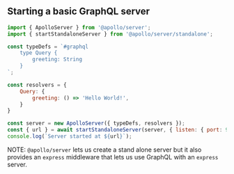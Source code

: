 ## Starting a basic GraphQL server

```javascript
import { ApolloServer } from '@apollo/server';
import { startStandaloneServer } from '@apollo/server/standalone';

const typeDefs = `#graphql
    type Query {
        greeting: String
    }
`;

const resolvers = {
    Query: {
        greeting: () => 'Hello World!',
    }
}

const server = new ApolloServer({ typeDefs, resolvers });
const { url } = await startStandaloneServer(server, { listen: { port: 9000 } });
console.log(`Server started at ${url}`);

```

NOTE: `@apollo/server` lets us create a stand alone server but it also provides an `express` middleware that lets us use GraphQL with an `express` server.